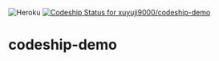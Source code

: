 ![Heroku](https://heroku-badge.herokuapp.com/?app=codeship-demo) [ ![Codeship Status for xuyuji9000/codeship-demo](https://app.codeship.com/projects/74409b60-f998-0135-5b52-6ab6449f402e/status?branch=master)](https://app.codeship.com/projects/278589)

# codeship-demo


